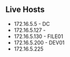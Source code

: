 ## Live Hosts

- 172.16.5.5 - DC
- 172.16.5.127 - 
- 172.16.5.130 - FILE01
- 172.16.5.200 - DEV01
- 172.16.5.225